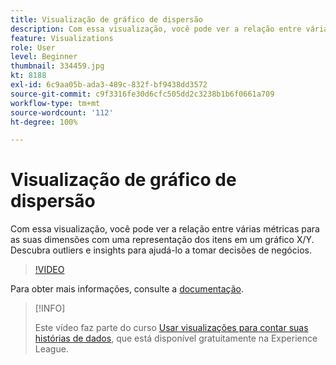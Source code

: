 ```yaml
---
title: Visualização de gráfico de dispersão
description: Com essa visualização, você pode ver a relação entre várias métricas para as suas dimensões com uma representação dos itens em um gráfico X/Y. Descubra outliers e insights para ajudá-lo a tomar decisões de negócios.
feature: Visualizations
role: User
level: Beginner
thumbnail: 334459.jpg
kt: 8188
exl-id: 6c9aa05b-ada3-489c-832f-bf9438dd3572
source-git-commit: c9f3316fe30d6cfc505dd2c3238b1b6f0661a709
workflow-type: tm+mt
source-wordcount: '112'
ht-degree: 100%

---
```


# Visualização de gráfico de dispersão

Com essa visualização, você pode ver a relação entre várias métricas para as suas dimensões com uma representação dos itens em um gráfico X/Y. Descubra outliers e insights para ajudá-lo a tomar decisões de negócios.

>[!VIDEO](https://video.tv.adobe.com/v/334459/?quality=12&learn=on)

Para obter mais informações, consulte a [documentação](https://experienceleague.adobe.com/docs/analytics/analyze/analysis-workspace/visualizations/scatterplot.html?lang=pt-BR).

>[!INFO]
>
> Este vídeo faz parte do curso [Usar visualizações para contar suas histórias de dados](https://experienceleague.adobe.com/?recommended=Analytics-U-1-2021.1.visualizations&amp;lang=pt-BR), que está disponível gratuitamente na Experience League.
